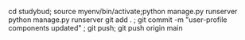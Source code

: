 cd studybud; source myenv/bin/activate;python manage.py runserver
python manage.py runserver
git add . ; git commit -m "user-profile components updated" ; 
git push; git push origin main